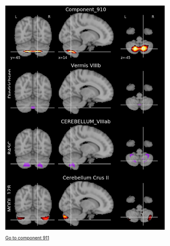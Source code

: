 


![910](preliminary/910.jpg "Component 910")

[Go to component 911](https://parietal-inria.github.io/MODL_atlas/1024/911 "Component 911")